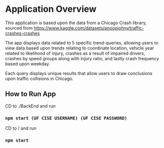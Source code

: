# Application Overview

This application is based upon the data from a Chicago Crash library, sourced from 
https://www.kaggle.com/datasets/anoopjohny/traffic-crashes-crashes

The app displays data related to 5 specific trend-queries, allowing users to view data based upon trends relating to
coordinate location, vehicle year related to likelihood of injury, crashes as a result of impaired drivers, 
crashes by speed groups along with injury ratio, and lastly crash frequency based upon weekday.

Each query displays unique results that allow users to draw conclusions upon traffic collisions in Chicago.

## How to Run App

CD to ./BackEnd and run 
### `npm start (UF CISE USERNAME) (UF CISE PASSWORD)`

CD to / and run 
### `npm start`

